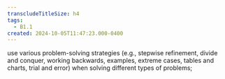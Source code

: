 ```yaml
---
transcludeTitleSize: h4
tags:
  - B1.1
created: 2024-10-05T11:47:23.000-0400
---
```

use various problem-solving strategies (e.g., stepwise refinement, divide and conquer, working backwards, examples, extreme cases, tables and charts, trial and error) when solving different types of problems;